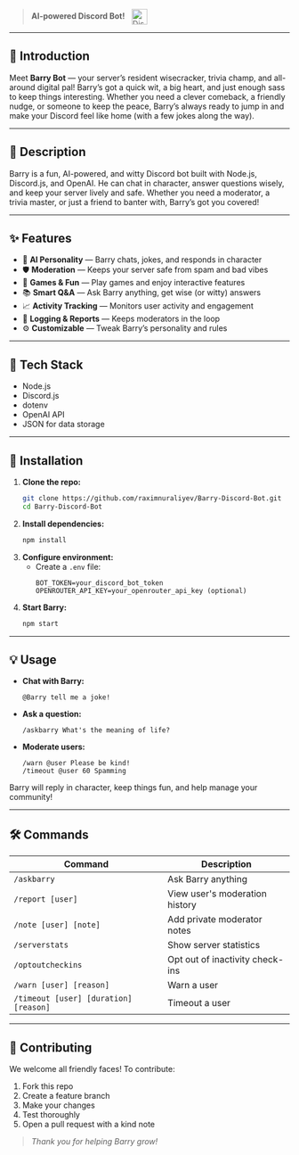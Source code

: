 > **AI-powered Discord Bot!** <img src="https://github.com/raximnuraliyev/Barry-Discord-Bot/assets/raximnuraliyev/2e7e7e7e7e7e7e7e7e7e7e7e7e7e7e7e/discord-logo.png" alt="Discord Logo" width="28" style="vertical-align:middle; margin-left:8px;"/>

---

## 🌟 Introduction
Meet **Barry Bot** — your server’s resident wisecracker, trivia champ, and all-around digital pal! Barry’s got a quick wit, a big heart, and just enough sass to keep things interesting. Whether you need a clever comeback, a friendly nudge, or someone to keep the peace, Barry’s always ready to jump in and make your Discord feel like home (with a few jokes along the way).

---

## 📝 Description

Barry is a fun, AI-powered, and witty Discord bot built with Node.js, Discord.js, and OpenAI. He can chat in character, answer questions wisely, and keep your server lively and safe. Whether you need a moderator, a trivia master, or just a friend to banter with, Barry’s got you covered!

---

## ✨ Features

- 🤖 **AI Personality** — Barry chats, jokes, and responds in character
- 🛡️ **Moderation** — Keeps your server safe from spam and bad vibes
- 🎲 **Games & Fun** — Play games and enjoy interactive features
- 📚 **Smart Q&A** — Ask Barry anything, get wise (or witty) answers
- 📈 **Activity Tracking** — Monitors user activity and engagement
- 📝 **Logging & Reports** — Keeps moderators in the loop
- ⚙️ **Customizable** — Tweak Barry’s personality and rules

---

## 🧰 Tech Stack

- Node.js
- Discord.js
- dotenv
- OpenAI API
- JSON for data storage

---

## 🚀 Installation

1. **Clone the repo:**
   ```bash
   git clone https://github.com/raximnuraliyev/Barry-Discord-Bot.git
   cd Barry-Discord-Bot
   ```
2. **Install dependencies:**
   ```bash
   npm install
   ```
3. **Configure environment:**
   - Create a `.env` file:
     ```env
     BOT_TOKEN=your_discord_bot_token
     OPENROUTER_API_KEY=your_openrouter_api_key (optional)
     ```
4. **Start Barry:**
   ```bash
   npm start
   ```

---

## 💡 Usage

- **Chat with Barry:**
  ```
  @Barry tell me a joke!
  ```
- **Ask a question:**
  ```
  /askbarry What's the meaning of life?
  ```
- **Moderate users:**
  ```
  /warn @user Please be kind!
  /timeout @user 60 Spamming
  ```

Barry will reply in character, keep things fun, and help manage your community!

---

## 🛠️ Commands

| Command                                   | Description                    |
|--------------------------------------------|--------------------------------|
| `/askbarry`                               | Ask Barry anything             |
| `/report [user]`                          | View user's moderation history |
| `/note [user] [note]`                     | Add private moderator notes    |
| `/serverstats`                            | Show server statistics         |
| `/optoutcheckins`                         | Opt out of inactivity check-ins|
| `/warn [user] [reason]`                   | Warn a user                    |
| `/timeout [user] [duration] [reason]`     | Timeout a user                 |

---

## 🤝 Contributing

We welcome all friendly faces! To contribute:
1. Fork this repo
2. Create a feature branch
3. Make your changes
4. Test thoroughly
5. Open a pull request with a kind note

> _Thank you for helping Barry grow!_